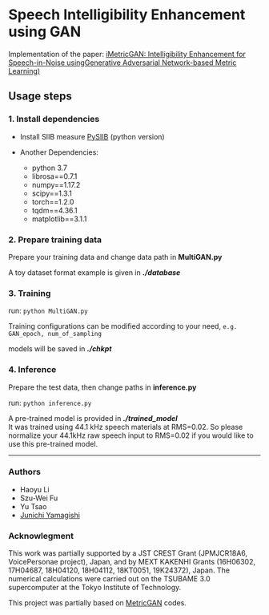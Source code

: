 # Speech Intelligibility Enhancement using GAN 	

Implementation of the paper: [iMetricGAN: Intelligibility Enhancement for Speech-in-Noise usingGenerative Adversarial Network-based Metric Learning)]()

## Usage steps


### 1. Install dependencies

* Install SIIB measure [PySIIB](https://github.com/kamo-naoyuki/pySIIB) (python version)

* Another Dependencies:
    * python 3.7
    * librosa==0.7.1
    * numpy==1.17.2
    * scipy==1.3.1
    * torch==1.2.0
    * tqdm==4.36.1
    * matplotlib==3.1.1

### 2. Prepare training data

Prepare your training data and change data path in **MultiGAN.py**

A toy dataset format example is given in ***./database***

### 3. Training

run: `python MultiGAN.py`

Training configurations can be modified according to your need, `e.g. GAN_epoch, num_of_sampling`

models will be saved in ***./chkpt*** 

### 4. Inference

Prepare the test data, then change paths in **inference.py**

run: `python inference.py`

A pre-trained model is provided in  ***./trained_model***  <br/>It was trained using 44.1 kHz speech materials at RMS=0.02. So please normalize your 44.1kHz raw speech input to RMS=0.02 if you would like to use this pre-trained model.

---

### Authors
* Haoyu Li
* Szu-Wei Fu
* Yu Tsao
* [Junichi Yamagishi](https://nii-yamagishilab.github.io/)

### Acknowlegment

This work was partially supported by a JST CREST Grant (JPMJCR18A6, VoicePersonae project), Japan, and by MEXT KAKENHI Grants (16H06302, 17H04687, 18H04120, 18H04112, 18KT0051, 19K24372), Japan. The numerical calculations were carried out on the TSUBAME 3.0 supercomputer at the Tokyo Institute of Technology.


This project was partially based on [MetricGAN](https://github.com/JasonSWFu/MetricGAN) codes.
